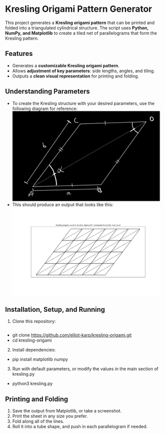 # Kresling Origami Pattern Generator

This project generates a **Kresling origami pattern** that can be printed and folded into a triangulated cylindrical structure. The script uses **Python, NumPy, and Matplotlib** to create a tiled net of parallelograms that form the Kresling pattern.

## Features
- Generates a **customizable Kresling origami pattern**.
- Allows **adjustment of key parameters**: side lengths, angles, and tiling.
- Outputs a **clean visual representation** for printing and folding.

## Understanding Parameters
- To create the Kresling structure with your desired parameters, use the following diagram for reference:  
  ![Kresling Parameters](images/diagram.jpeg)
- This should produce an output that looks like this:  
  ![Kresling Output](images/generated_example.png)

## Installation, Setup, and Running
1. Clone this repository:
   ```sh
- git clone https://github.com/elliot-karp/kresling-origami.git
- cd kresling-origami
2. Install dependencies:
- pip install matplotlib numpy
3. Run with default parameters, or modify the values in the main section of kresling.py
- python3 kresling.py

## Printing and Folding
1.	Save the output from Matplotlib, or take a screenshot.
2.	Print the sheet in any size you prefer.
3.	Fold along all of the lines.
4.	Roll it into a tube shape, and push in each parallelogram if needed.